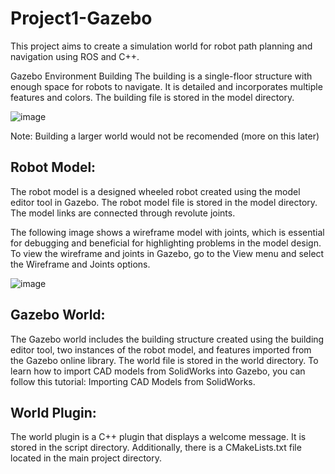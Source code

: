 # Project1-Gazebo

This project aims to create a simulation world for robot path planning and navigation using ROS and C++.

Gazebo Environment Building
The building is a single-floor structure with enough space for robots to navigate. It is detailed and incorporates multiple features and colors. The building file is stored in the model directory.

![image](https://github.com/Bebil-P/Project1-Gazebo/assets/109389468/41e76172-10a0-4575-86c0-5f17dfd11b2a)

Note: Building a larger world would not be recomended (more on this later)

## Robot Model:

The robot model is a designed wheeled robot created using the model editor tool in Gazebo. The robot model file is stored in the model directory. The model links are connected through revolute joints.

The following image shows a wireframe model with joints, which is essential for debugging and beneficial for highlighting problems in the model design. To view the wireframe and joints in Gazebo, go to the View menu and select the Wireframe and Joints options.

![image](https://github.com/Bebil-P/Project1-Gazebo/assets/109389468/ff5d6f61-ff8e-4b84-ac85-14e25cfe6590)


## Gazebo World:

The Gazebo world includes the building structure created using the building editor tool, two instances of the robot model, and features imported from the Gazebo online library. The world file is stored in the world directory.
To learn how to import CAD models from SolidWorks into Gazebo, you can follow this tutorial: Importing CAD Models from SolidWorks.

## World Plugin:

The world plugin is a C++ plugin that displays a welcome message. 
It is stored in the script directory. Additionally, there is a CMakeLists.txt file located in the main project directory.